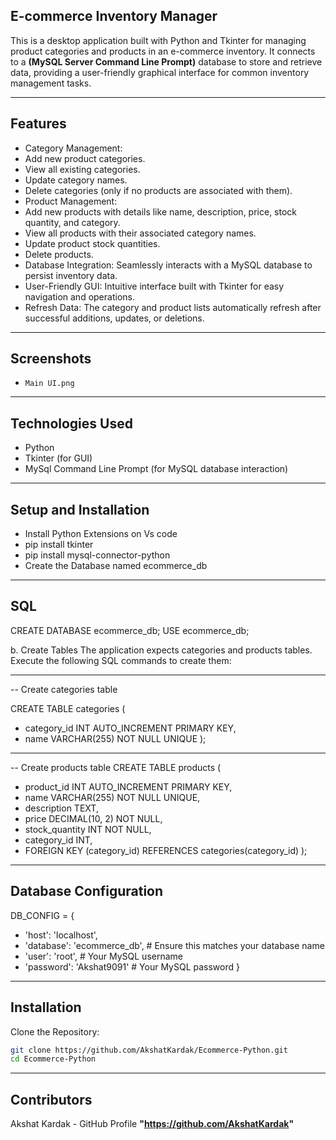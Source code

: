 ## E-commerce Inventory Manager

This is a desktop application built with Python and Tkinter for managing product categories and products in an e-commerce inventory. It connects to a **(MySQL Server Command Line Prompt)** database to store and retrieve data, providing a user-friendly graphical interface for common inventory management tasks.

---

## Features
- Category Management:
- Add new product categories.
- View all existing categories.
- Update category names.
- Delete categories (only if no products are associated with them).
- Product Management:
- Add new products with details like name, description, price, stock quantity, and category.
- View all products with their associated category names.
- Update product stock quantities.
- Delete products.
- Database Integration: Seamlessly interacts with a MySQL database to persist inventory data.
- User-Friendly GUI: Intuitive interface built with Tkinter for easy navigation and operations.
- Refresh Data: The category and product lists automatically refresh after successful additions, updates, or deletions.

--- 

## Screenshots
- `Main UI.png`

---

## Technologies Used
- Python 
- Tkinter (for GUI)
- MySql Command Line Prompt (for MySQL database interaction)

---

## Setup and Installation
- Install Python Extensions on Vs code 
- pip install tkinter
- pip install mysql-connector-python
- Create the Database named ecommerce_db 


---

## SQL
CREATE DATABASE ecommerce_db;
USE ecommerce_db;

b. Create Tables
The application expects categories and products tables. Execute the following SQL commands to create them:

---

-- Create categories table

CREATE TABLE categories (
 - category_id INT AUTO_INCREMENT PRIMARY KEY,
  - name VARCHAR(255) NOT NULL UNIQUE
);

---

-- Create products table
CREATE TABLE products (
- product_id INT AUTO_INCREMENT PRIMARY KEY,
- name VARCHAR(255) NOT NULL UNIQUE,
-  description TEXT,
- price DECIMAL(10, 2) NOT NULL,
-  stock_quantity INT NOT NULL,
- category_id INT,
- FOREIGN KEY (category_id) REFERENCES categories(category_id)
);

---

## Database Configuration
DB_CONFIG = {
  -  'host': 'localhost',
  - 'database': 'ecommerce_db', # Ensure this matches your database name
  - 'user': 'root',             # Your MySQL username
  -  'password': 'Akshat9091'    # Your MySQL password
}

---

## Installation
Clone the Repository:
```sh
git clone https://github.com/AkshatKardak/Ecommerce-Python.git
cd Ecommerce-Python
```

---

## Contributors
Akshat Kardak - GitHub Profile **"https://github.com/AkshatKardak"**
